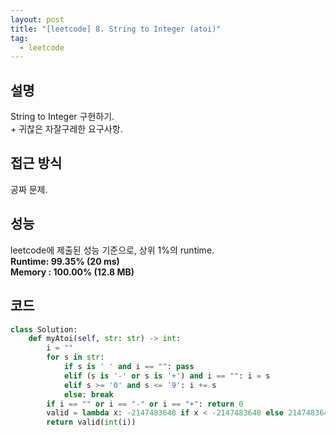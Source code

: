 ```yaml
---
layout: post
title: "[leetcode] 8. String to Integer (atoi)"
tag:
  - leetcode
---
```


## 설명
String to Integer 구현하기.  
\+ 귀찮은 자잘구레한 요구사항.

## 접근 방식
공짜 문제.  

## 성능
leetcode에 제출된 성능 기준으로, 상위 1%의 runtime.  
**Runtime: 99.35% (20 ms)**  
**Memory : 100.00% (12.8 MB)**

## 코드
```python
class Solution:
    def myAtoi(self, str: str) -> int:
        i = ""
        for s in str:
            if s is ' ' and i == "": pass
            elif (s is '-' or s is '+') and i == "": i = s
            elif s >= '0' and s <= '9': i += s
            else: break
        if i == "" or i == "-" or i == "+": return 0
        valid = lambda x: -2147483648 if x < -2147483648 else 2147483647 if x >= 2147483648 else x
        return valid(int(i))
```